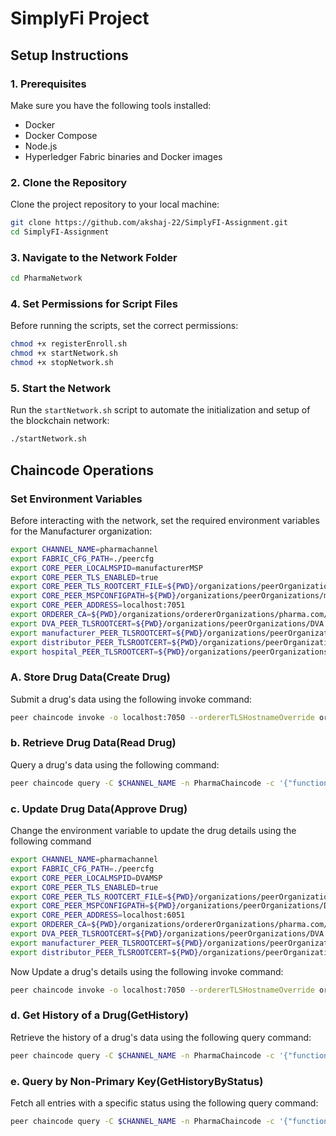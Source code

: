 # SimplyFi Project

## Setup Instructions

### 1. Prerequisites
Make sure you have the following tools installed:
- Docker
- Docker Compose
- Node.js
- Hyperledger Fabric binaries and Docker images

### 2. Clone the Repository
Clone the project repository to your local machine:
```bash
git clone https://github.com/akshaj-22/SimplyFI-Assignment.git
cd SimplyFI-Assignment
```

### 3. Navigate to the Network Folder
```bash
cd PharmaNetwork
```

### 4. Set Permissions for Script Files
Before running the scripts, set the correct permissions:
```bash
chmod +x registerEnroll.sh
chmod +x startNetwork.sh
chmod +x stopNetwork.sh
```

### 5. Start the Network
Run the `startNetwork.sh` script to automate the initialization and setup of the blockchain network:
```bash
./startNetwork.sh
```

## Chaincode Operations

### Set Environment Variables
Before interacting with the network, set the required environment variables for the Manufacturer organization:
```bash
export CHANNEL_NAME=pharmachannel
export FABRIC_CFG_PATH=./peercfg
export CORE_PEER_LOCALMSPID=manufacturerMSP
export CORE_PEER_TLS_ENABLED=true
export CORE_PEER_TLS_ROOTCERT_FILE=${PWD}/organizations/peerOrganizations/manufacturer.pharma.com/peers/peer0.manufacturer.pharma.com/tls/ca.crt
export CORE_PEER_MSPCONFIGPATH=${PWD}/organizations/peerOrganizations/manufacturer.pharma.com/users/Admin@manufacturer.pharma.com/msp
export CORE_PEER_ADDRESS=localhost:7051
export ORDERER_CA=${PWD}/organizations/ordererOrganizations/pharma.com/orderers/orderer.pharma.com/msp/tlscacerts/tlsca.pharma.com-cert.pem
export DVA_PEER_TLSROOTCERT=${PWD}/organizations/peerOrganizations/DVA.pharma.com/peers/peer0.DVA.pharma.com/tls/ca.crt
export manufacturer_PEER_TLSROOTCERT=${PWD}/organizations/peerOrganizations/manufacturer.pharma.com/peers/peer0.manufacturer.pharma.com/tls/ca.crt
export distributor_PEER_TLSROOTCERT=${PWD}/organizations/peerOrganizations/distributor.pharma.com/peers/peer0.distributor.pharma.com/tls/ca.crt
export hospital_PEER_TLSROOTCERT=${PWD}/organizations/peerOrganizations/hospital.pharma.com/peers/peer0.hospital.pharma.com/tls/ca.crt

```

### A. Store Drug Data(Create Drug)
Submit a drug's data using the following invoke command:
```bash
peer chaincode invoke -o localhost:7050 --ordererTLSHostnameOverride orderer.pharma.com --tls --cafile $ORDERER_CA -C $CHANNEL_NAME -n PharmaChaincode --peerAddresses localhost:5051 --tlsRootCertFiles $DVA_PEER_TLSROOTCERT --peerAddresses localhost:7051 --tlsRootCertFiles $manufacturer_PEER_TLSROOTCERT --peerAddresses localhost:9051 --tlsRootCertFiles $distributor_PEER_TLSROOTCERT --peerAddresses localhost:6051 --tlsRootCertFiles $hospital_PEER_TLSROOTCERT -c '{"function":"createDrug","Args":["Drug-01", "Drug1", "Brand1", "Bayer", "2023-01-01", "2025-01-01"]}'

```

### b. Retrieve Drug Data(Read Drug)
Query a drug's data using the following command:
```bash
peer chaincode query -C $CHANNEL_NAME -n PharmaChaincode -c '{"function":"readDrug","Args":["Drug-01"]}'
```

### c. Update Drug Data(Approve Drug)
Change the environment variable to update the drug details using the following command 
```bash
export CHANNEL_NAME=pharmachannel
export FABRIC_CFG_PATH=./peercfg
export CORE_PEER_LOCALMSPID=DVAMSP
export CORE_PEER_TLS_ENABLED=true
export CORE_PEER_TLS_ROOTCERT_FILE=${PWD}/organizations/peerOrganizations/DVA.pharma.com/peers/peer0.DVA.pharma.com/tls/ca.crt
export CORE_PEER_MSPCONFIGPATH=${PWD}/organizations/peerOrganizations/DVA.pharma.com/users/Admin@DVA.pharma.com/msp
export CORE_PEER_ADDRESS=localhost:6051
export ORDERER_CA=${PWD}/organizations/ordererOrganizations/pharma.com/orderers/orderer.pharma.com/msp/tlscacerts/tlsca.pharma.com-cert.pem
export DVA_PEER_TLSROOTCERT=${PWD}/organizations/peerOrganizations/DVA.pharma.com/peers/peer0.DVA.pharma.com/tls/ca.crt
export manufacturer_PEER_TLSROOTCERT=${PWD}/organizations/peerOrganizations/manufacturer.pharma.com/peers/peer0.manufacturer.pharma.com/tls/ca.crt
export distributor_PEER_TLSROOTCERT=${PWD}/organizations/peerOrganizations/distributor.pharma.com/peers/peer0.distributor.pharma.com/tls/ca.crt
```

Now Update a drug's details using the following invoke command:
```bash
peer chaincode invoke -o localhost:7050 --ordererTLSHostnameOverride orderer.pharma.com --tls --cafile $ORDERER_CA -C $CHANNEL_NAME -n PharmaChaincode --peerAddresses localhost:5051 --tlsRootCertFiles $DVA_PEER_TLSROOTCERT --peerAddresses localhost:7051 --tlsRootCertFiles $manufacturer_PEER_TLSROOTCERT --peerAddresses localhost:9051 --tlsRootCertFiles $distributor_PEER_TLSROOTCERT --peerAddresses localhost:6051 --tlsRootCertFiles $hospital_PEER_TLSROOTCERT -c '{"function":"approveDrug","Args":["Drug-01"]}'
```

### d. Get History of a Drug(GetHistory)
Retrieve the history of a drug's data using the following query command:
```bash
peer chaincode query -C $CHANNEL_NAME -n PharmaChaincode -c '{"function":"getHistory","Args":["Drug-01"]}'
```

### e. Query by Non-Primary Key(GetHistoryByStatus)
Fetch all entries with a specific status using the following query command:
```bash
peer chaincode query -C $CHANNEL_NAME -n PharmaChaincode -c '{"function":"queryDrugsByStatus","Args":["Assigned to distributor"]}'
```
